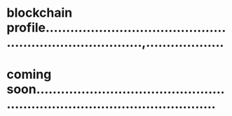 # blockchain profile.............................................................................,...................
# coming soon.................................................................................................
